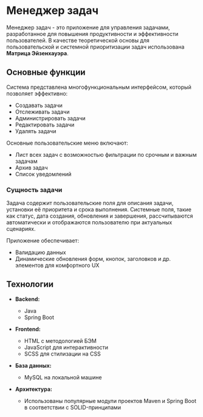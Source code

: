 # Менеджер задач

Менеджер задач - это приложение для управления задачами, разработанное для повышения продуктивности и эффективности пользователей. В качестве теоретической основы для пользовательской и системной приоритизации задач использована **Матрица Эйзенхауэра**.

## Основные функции

Система представлена многофункциональным интерфейсом, который позволяет эффективно:

- Создавать задачи
- Отслеживать задачи
- Администрировать задачи
- Редактировать задачи
- Удалять задачи

Основные пользовательские меню включают:

- Лист всех задач с возможностью фильтрации по срочным и важным задачам
- Архив задач
- Список уведомлений

### Сущность задачи

Задача содержит пользовательские поля для описания задачи, установки её приоритета и срока выполнения. Системные поля, такие как статус, дата создания, обновления и завершения, рассчитываются автоматически и отображаются пользователю при актуальных сценариях.

Приложение обеспечивает:

- Валидацию данных
- Динамические обновления форм, кнопок, заголовков и др. элементов для комфортного UX

## Технологии

- **Backend:** 
  - Java
  - Spring Boot

- **Frontend:**
  - HTML с методологией БЭМ
  - JavaScript для интерактивности
  - SCSS для стилизации на CSS

- **База данных:** 
  - MySQL на локальной машине

- **Архитектура:**
  - Использованы популярные модули проектов Maven и Spring Boot в соответствии с SOLID-принципами